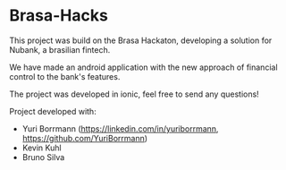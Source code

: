 # Brasa-Hacks

This project was build on the Brasa Hackaton, developing a solution for Nubank, a brasilian fintech.

We have made an android application with the new approach of financial control to the bank's features.

The project was developed in ionic, feel free to send any questions!


Project developed with: 
- Yuri Borrmann (https://linkedin.com/in/yuriborrmann, https://github.com/YuriBorrmann)
- Kevin Kuhl 
- Bruno Silva
